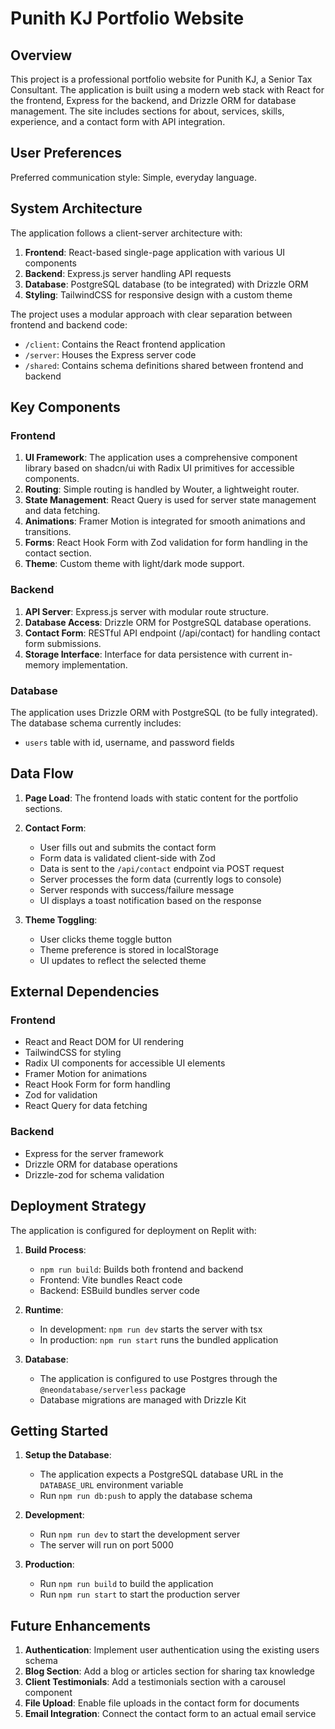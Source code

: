 # Punith KJ Portfolio Website

## Overview
This project is a professional portfolio website for Punith KJ, a Senior Tax Consultant. The application is built using a modern web stack with React for the frontend, Express for the backend, and Drizzle ORM for database management. The site includes sections for about, services, skills, experience, and a contact form with API integration.

## User Preferences
Preferred communication style: Simple, everyday language.

## System Architecture

The application follows a client-server architecture with:

1. **Frontend**: React-based single-page application with various UI components
2. **Backend**: Express.js server handling API requests
3. **Database**: PostgreSQL database (to be integrated) with Drizzle ORM
4. **Styling**: TailwindCSS for responsive design with a custom theme

The project uses a modular approach with clear separation between frontend and backend code:
- `/client`: Contains the React frontend application
- `/server`: Houses the Express server code
- `/shared`: Contains schema definitions shared between frontend and backend

## Key Components

### Frontend
1. **UI Framework**: The application uses a comprehensive component library based on shadcn/ui with Radix UI primitives for accessible components.
2. **Routing**: Simple routing is handled by Wouter, a lightweight router.
3. **State Management**: React Query is used for server state management and data fetching.
4. **Animations**: Framer Motion is integrated for smooth animations and transitions.
5. **Forms**: React Hook Form with Zod validation for form handling in the contact section.
6. **Theme**: Custom theme with light/dark mode support.

### Backend
1. **API Server**: Express.js server with modular route structure.
2. **Database Access**: Drizzle ORM for PostgreSQL database operations.
3. **Contact Form**: RESTful API endpoint (/api/contact) for handling contact form submissions.
4. **Storage Interface**: Interface for data persistence with current in-memory implementation.

### Database
The application uses Drizzle ORM with PostgreSQL (to be fully integrated). The database schema currently includes:
- `users` table with id, username, and password fields

## Data Flow

1. **Page Load**: The frontend loads with static content for the portfolio sections.
2. **Contact Form**: 
   - User fills out and submits the contact form
   - Form data is validated client-side with Zod
   - Data is sent to the `/api/contact` endpoint via POST request
   - Server processes the form data (currently logs to console)
   - Server responds with success/failure message
   - UI displays a toast notification based on the response

3. **Theme Toggling**:
   - User clicks theme toggle button
   - Theme preference is stored in localStorage
   - UI updates to reflect the selected theme

## External Dependencies

### Frontend
- React and React DOM for UI rendering
- TailwindCSS for styling
- Radix UI components for accessible UI elements
- Framer Motion for animations
- React Hook Form for form handling
- Zod for validation
- React Query for data fetching

### Backend
- Express for the server framework
- Drizzle ORM for database operations
- Drizzle-zod for schema validation

## Deployment Strategy

The application is configured for deployment on Replit with:

1. **Build Process**:
   - `npm run build`: Builds both frontend and backend
   - Frontend: Vite bundles React code
   - Backend: ESBuild bundles server code

2. **Runtime**:
   - In development: `npm run dev` starts the server with tsx
   - In production: `npm run start` runs the bundled application

3. **Database**:
   - The application is configured to use Postgres through the `@neondatabase/serverless` package
   - Database migrations are managed with Drizzle Kit

## Getting Started

1. **Setup the Database**:
   - The application expects a PostgreSQL database URL in the `DATABASE_URL` environment variable
   - Run `npm run db:push` to apply the database schema

2. **Development**:
   - Run `npm run dev` to start the development server
   - The server will run on port 5000

3. **Production**:
   - Run `npm run build` to build the application
   - Run `npm run start` to start the production server

## Future Enhancements

1. **Authentication**: Implement user authentication using the existing users schema
2. **Blog Section**: Add a blog or articles section for sharing tax knowledge
3. **Client Testimonials**: Add a testimonials section with a carousel component
4. **File Upload**: Enable file uploads in the contact form for documents
5. **Email Integration**: Connect the contact form to an actual email service
